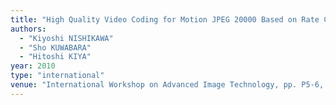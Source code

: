 ```yaml
---
title: "High Quality Video Coding for Motion JPEG 20000 Based on Rate Control Method Maintaining Constant MSE"
authors:
  - "Kiyoshi NISHIKAWA"
  - "Sho KUWABARA"
  - "Hitoshi KIYA"
year: 2010
type: "international"
venue: "International Workshop on Advanced Image Technology, pp. P5-6, Kuala Lumpur, Malaysia, 2010-01-12."
---
```

